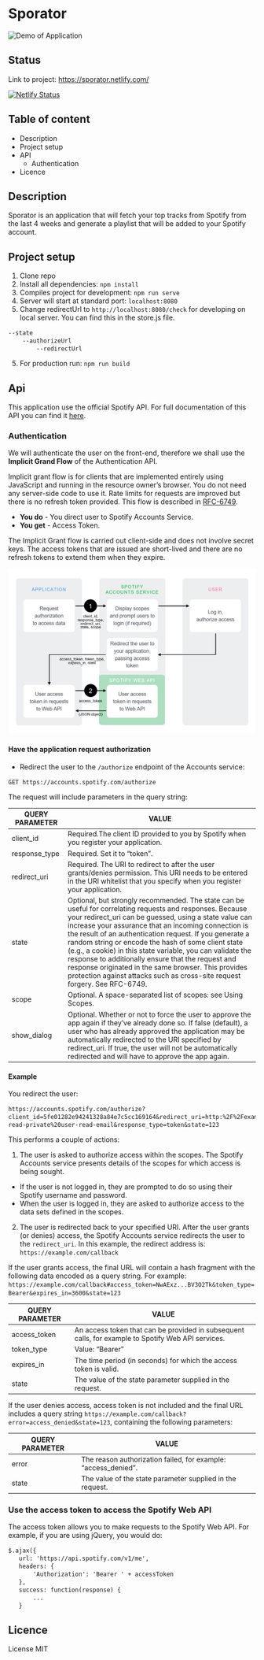 # Sporator
![Demo of Application](./readme_assets/demo.gif)

## Status
Link to project: https://sporator.netlify.com/

[![Netlify Status](https://api.netlify.com/api/v1/badges/64648e54-9b1c-49d7-9402-3fda0625954c/deploy-status)](https://app.netlify.com/sites/sporator/deploys)


## Table of content 
 - Description
 - Project setup
 - API
    - Authentication
 - Licence


## Description
Sporator is an application that will fetch your top tracks from Spotify from the last 4 weeks and generate a playlist that will be added to your Spotify account.

## Project setup
1. Clone repo
2. Install all dependencies: ```npm install```
3. Compiles project for development: ```npm run serve```
4. Server will start at standard port: ```localhost:8080```
6. Change redirectUrl to ```http://localhost:8080/check``` for developing on local server. You can find this in the store.js file.
```
--state
    --authorizeUrl
        --redirectUrl
```
5. For production run: ```npm run build```

## Api 
This application use the official Spotify API. For full documentation of this API you can find it [here](https://developer.spotify.com/documentation/web-api/).

### Authentication
We will authenticate the user on the front-end, therefore we shall use the **Implicit Grand Flow** of the Authentication API.

Implicit grant flow is for clients that are implemented entirely using JavaScript and running in the resource owner’s browser. You do not need any server-side code to use it. Rate limits for requests are improved but there is no refresh token provided. This flow is described in [RFC-6749](https://tools.ietf.org/html/rfc6749#section-4.2).

- **You do** - You direct user to Spotify Accounts Service.
- **You get** - Access Token.

The Implicit Grant flow is carried out client-side and does not involve secret keys. The access tokens that are issued are short-lived and there are no refresh tokens to extend them when they expire.

![Authentication flow of the Implicit grand flow](./readme_assets/auth.png)

#### Have the application request authorization
 - Redirect the user to the ```/authorize``` endpoint of the Accounts service:

 ```
 GET https://accounts.spotify.com/authorize
 ```

 The request will include parameters in the query string:


|QUERY PARAMETER|VALUE|
|---|---|
|client_id|Required.The client ID provided to you by Spotify when you register your application.|
|response_type|Required. Set it to “token”.|
|redirect_uri|Required. The URI to redirect to after the user grants/denies permission. This URI needs to be entered in the URI whitelist that you specify when you register your application.|
|state|Optional, but strongly recommended. The state can be useful for correlating requests and responses. Because your redirect_uri can be guessed, using a state value can increase your assurance that an incoming connection is the result of an authentication request. If you generate a random string or encode the hash of some client state (e.g., a cookie) in this state variable, you can validate the response to additionally ensure that the request and response originated in the same browser. This provides protection against attacks such as cross-site request forgery. See RFC-6749.|
|scope|	Optional. A space-separated list of scopes: see Using Scopes.|
|show_dialog|Optional. Whether or not to force the user to approve the app again if they’ve already done so. If false (default), a user who has already approved the application may be automatically redirected to the URI specified by redirect_uri. If true, the user will not be automatically redirected and will have to approve the app again.|

#### Example
You redirect the user:

```
https://accounts.spotify.com/authorize?client_id=5fe01282e94241328a84e7c5cc169164&redirect_uri=http:%2F%2Fexample.com%2Fcallback&scope=user-read-private%20user-read-email&response_type=token&state=123
```

This performs a couple of actions:

1. The user is asked to authorize access within the scopes. The Spotify Accounts service presents details of the scopes for which access is being sought.
 - If the user is not logged in, they are prompted to do so using their Spotify username and password.
 - When the user is logged in, they are asked to authorize access to the data sets defined in the scopes.
2. The user is redirected back to your specified URI. After the user grants (or denies) access, the Spotify Accounts service redirects the user to the ```redirect_uri```. In this example, the redirect address is: ```https://example.com/callback```

If the user grants access, the final URL will contain a hash fragment with the following data encoded as a query string. For example: ```https://example.com/callback#access_token=NwAExz...BV3O2Tk&token_type=Bearer&expires_in=3600&state=123```


|QUERY PARAMETER|VALUE|
| --- | --- |
|access_token|An access token that can be provided in subsequent calls, for example to Spotify Web API services.|
|token_type |Value: “Bearer”|
|expires_in |The time period (in seconds) for which the access token is valid.|
|state|	The value of the state parameter supplied in the request.

If the user denies access, access token is not included and the final URL includes a query string ```https://example.com/callback?error=access_denied&state=123```, containing the following parameters:

|QUERY PARAMETER|VALUE|
|---|---|
|error|	The reason authorization failed, for example: “access_denied”.|
|state|	The value of the state parameter supplied in the request.|

### Use the access token to access the Spotify Web API
The access token allows you to make requests to the Spotify Web API. For example, if you are using jQuery, you would do:

```
$.ajax({
   url: 'https://api.spotify.com/v1/me',
   headers: {
       'Authorization': 'Bearer ' + accessToken
   },
   success: function(response) {
       ...
   }
```

## Licence
License MIT

